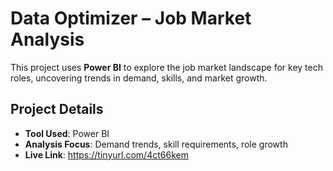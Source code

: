 # Data Optimizer – Job Market Analysis

This project uses **Power BI** to explore the job market landscape for key tech roles, uncovering trends in demand, skills, and market growth.

## Project Details
- **Tool Used**: Power BI
- **Analysis Focus**: Demand trends, skill requirements, role growth
- **Live Link**: https://tinyurl.com/4ct66kem


